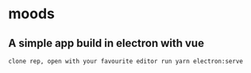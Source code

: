 # moods

## A simple app build in electron with vue
```
clone rep, open with your favourite editor run yarn electron:serve
```

